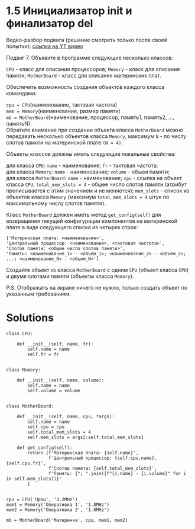 # 1.5 Инициализатор __init__ и финализатор __del__

Видео-разбор подвига (решение смотреть только
после своей попытки): [ссылка на YT видео](https://youtu.be/ZTCdEB_6h1I)

Подвиг 7. Объявите в программе следующие несколько классов:

`CPU` - класс для описания процессоров;
`Memory` - класс для описания памяти;
`MotherBoard` - класс для описания материнских плат.

Обеспечить возможность создания объектов каждого класса командами:

`cpu = CPU`(наименование, тактовая частота)\
`mem = Memory`(наименование, размер памяти)\
`mb = MotherBoard`(наименование, процессор, память1, память2, ..., памятьN)\
Обратите внимание при создании объекта класса `MotherBoard`
можно передавать несколько объектов класса `Memory`, максимум 
`N` - по числу слотов памяти на материнской плате `(N = 4)`.

Объекты классов должны иметь следующие локальные свойства: 

для класса `CPU`: `name` - наименование; `fr` - тактовая частота;\
для класса `Memory`: `name` - наименование; `volume` - объем памяти;\
для класса `MotherBoard`: `name` - наименование; `cpu` - ссылка
на объект класса `CPU`; `total_mem_slots = 4` - общее число слотов
памяти (атрибут прописывается с этим значением и не меняется);
`mem_slots` - список из объектов класса `Memory` (максимум
`total_mem_slots = 4` штук по максимальному числу слотов памяти).

Класс `MotherBoard` должен иметь метод `get_config(self)` для 
возвращения текущей конфигурации компонентов на материнской
плате в виде следующего списка из четырех строк:
```
['Материнская плата: <наименование>',
'Центральный процессор: <наименование>, <тактовая частота>',
'Слотов памяти: <общее число слотов памяти>',
'Память: <наименование_1> - <объем_1>; <наименование_2> - <объем_2>; ...; <наименование_N> - <объем_N>']
```
Создайте объект `mb` класса `MotherBoard` с одним `CPU` (объект
класса `CPU`) и двумя слотами памяти (объекты класса `Memory`).

P.S. Отображать на экране ничего не нужно, только 
создать объект по указанным требованиям.

# Solutions

```
class CPU:

    def __init__(self, name, fr):
        self.name = name
        self.fr = fr


class Memory:

    def __init__(self, name, volume):
        self.name = name
        self.volume = volume


class MotherBoard:

    def __init__(self, name, cpu, *args):
        self.name = name
        self.cpu = cpu
        self.total_mem_slots = 4
        self.mem_slots = args[:self.total_mem_slots]

    def get_config(self):
        return [f'Материнская плата: {self.name}',
                f'Центральный процессор: {self.cpu.name}, {self.cpu.fr}',
                f'Слотов памяти: {self.total_mem_slots}',
                f'Память: {"; ".join([f"{i.name} - {i.volume}" for i in self.mem_slots])}'
        ]
    
    
cpu = CPU('Проц', '3.2MHz')
mem1 = Memory('Оперативка 1', '1.8MHz')
mem2 = Memory('Оперативка 2', '1.8MHz')

mb = MotherBoard('Материнка', cpu, mem1, mem2)
```
